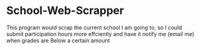 # School-Web-Scrapper
This program would scrap the current school I am going to, so I could submit participation hours more effciently and have it notify me (email me) when grades are Below a certain amount
